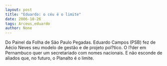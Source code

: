 ```yaml
---
layout: post
title: "Eduardo: o céu é o limite"
date: 2006-10-26
tags: Arceus,eduardo
author: None
---
```

Do Painel da Folha de São Paulo
Pegadas. Eduardo Campos (PSB) fez de Aécio Neves seu modelo de gestão e de projeto pol?tico. O l?der em Pernambuco quer um secretariado com nomes nacionais. E não esconde de aliados que, no futuro, o Planalto é o limite.  